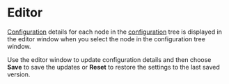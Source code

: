 # Editor #

[Configuration](Configuration.md) details for each node in the [configuration](Configuration.md) tree is displayed in the editor window when you select the node in the configuration tree window.

Use the editor window to update configuration details and then choose **Save** to save the updates or **Reset** to restore the settings to the last saved version.